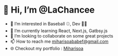 # 👋 Hi, I’m @LaChancee
- 👀 I’m interested in Baseball ⚾, Dev 👨‍💻
- 🌱 I’m currently learning React, Next.js, Gatbsy.js
- 💞️ I’m looking to collaborate on some great projects
- 📫 How to reach me miharisoababef@gmail.com
- 🌐 Checkout my portfolio : [Miharisoa](https://miharisoa.fr)

<!---
LaChancee/LaChancee is a ✨ special ✨ repository because its `README.md` (this file) appears on your GitHub profile.
You can click the Preview link to take a look at your changes.
--->

